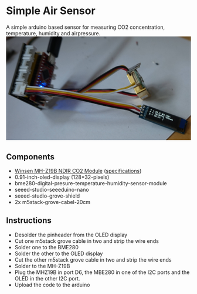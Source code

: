 # Simple Air Sensor
A simple arduino based sensor for measuring CO2 concentration, temperature, humidity and airpressure.
![Assembled Sensor](img/final_sensor.jpg?raw=true "Assembled Sensor")

## Components
* [Winsen MH-Z19B NDIR CO2 Module](img/MH-Z19B_k.jpg) ([specifications](doc/MH-Z19B.pdf))
* 0.91-inch-oled-display (128*32-pixels)
* bme280-digital-presure-temperature-humidity-sensor-module
* seeed-studio-seeeduino-nano
* seeed-studio-grove-shield
* 2x m5stack-grove-cabel-20cm

## Instructions
* Desolder the pinheader from the OLED display
* Cut one m5stack grove cable in two and strip the wire ends
* Solder one to the BME280
* Solder the other to the OLED display
* Cut the other m5stack grove cable in two and strip the wire ends
* Solder to the MH-Z19B
* Plug the MHZ19B in port D6, the MBE280 in one of the I2C ports and the OLED in the other I2C port.
* Upload the code to the arduino
